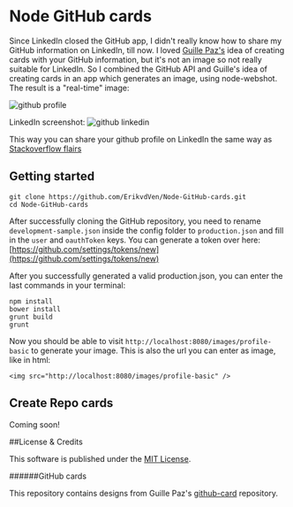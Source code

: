 # Node GitHub cards

Since LinkedIn closed the GitHub app, I didn't really know how to share my GitHub information on LinkedIn, till now. I loved 
[Guille Paz's](https://github.com/pazguille/github-card) idea of creating cards with your GitHub information, but it's not an image so not really suitable for LinkedIn. So I combined the GitHub API and Guille's idea of creating cards in an app which generates an image, using node-webshot. The result is a "real-time" image:

![github profile](http://node-github-cards.herokuapp.com/images/profile-basic)

LinkedIn screenshot:
![github linkedin](http://i.imgur.com/FygjY66.png)

This way you can share your github profile on LinkedIn the same way as [Stackoverflow flairs](stackoverflow.com/users/flair)

## Getting started
```
git clone https://github.com/ErikvdVen/Node-GitHub-cards.git
cd Node-GitHub-cards
```
After successfully cloning the GitHub repository, you need to rename `development-sample.json` inside the config folder to `production.json` and fill in the `user` and `oauthToken` keys. You can generate a token over here: [https://github.com/settings/tokens/new](https://github.com/settings/tokens/new)

After you successfully generated a valid production.json, you can enter the last commands in your terminal:
```
npm install
bower install
grunt build
grunt
```

Now you should be able to visit `http://localhost:8080/images/profile-basic` to generate your image. This is also the url you can enter as image, like in html:
```
<img src="http://localhost:8080/images/profile-basic" />
```

## Create Repo cards
Coming soon!

##License & Credits

This software is published under the [MIT License](https://en.wikipedia.org/wiki/MIT_License).

######GitHub cards

This repository contains designs from Guille Paz's [github-card](https://github.com/pazguille/github-card) repository.
